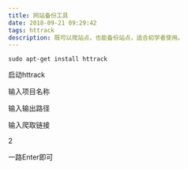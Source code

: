 ```yaml
---
title: 网站备份工具
date: 2018-09-21 09:29:42
tags: httrack
description: 既可以爬站点，也能备份站点，适合初学者使用。
---
```


```git bash
sudo apt-get install httrack
```

启动httrack


输入项目名称


输入输出路径


输入爬取链接


2


一路Enter即可


